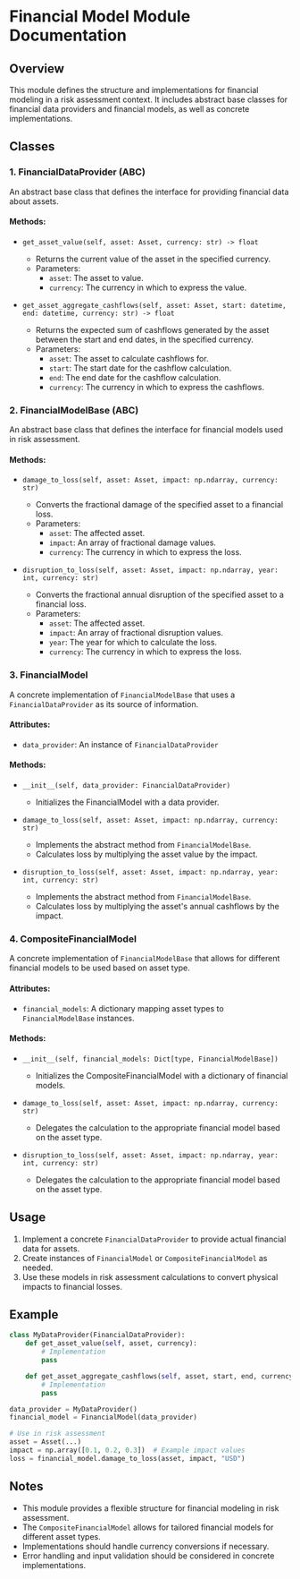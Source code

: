 # Financial Model Module Documentation

## Overview

This module defines the structure and implementations for financial modeling in a risk assessment context. It includes abstract base classes for financial data providers and financial models, as well as concrete implementations.

## Classes

### 1. FinancialDataProvider (ABC)

An abstract base class that defines the interface for providing financial data about assets.

#### Methods:

- `get_asset_value(self, asset: Asset, currency: str) -> float`
  - Returns the current value of the asset in the specified currency.
  - Parameters:
    - `asset`: The asset to value.
    - `currency`: The currency in which to express the value.

- `get_asset_aggregate_cashflows(self, asset: Asset, start: datetime, end: datetime, currency: str) -> float`
  - Returns the expected sum of cashflows generated by the asset between the start and end dates, in the specified currency.
  - Parameters:
    - `asset`: The asset to calculate cashflows for.
    - `start`: The start date for the cashflow calculation.
    - `end`: The end date for the cashflow calculation.
    - `currency`: The currency in which to express the cashflows.

### 2. FinancialModelBase (ABC)

An abstract base class that defines the interface for financial models used in risk assessment.

#### Methods:

- `damage_to_loss(self, asset: Asset, impact: np.ndarray, currency: str)`
  - Converts the fractional damage of the specified asset to a financial loss.
  - Parameters:
    - `asset`: The affected asset.
    - `impact`: An array of fractional damage values.
    - `currency`: The currency in which to express the loss.

- `disruption_to_loss(self, asset: Asset, impact: np.ndarray, year: int, currency: str)`
  - Converts the fractional annual disruption of the specified asset to a financial loss.
  - Parameters:
    - `asset`: The affected asset.
    - `impact`: An array of fractional disruption values.
    - `year`: The year for which to calculate the loss.
    - `currency`: The currency in which to express the loss.

### 3. FinancialModel

A concrete implementation of `FinancialModelBase` that uses a `FinancialDataProvider` as its source of information.

#### Attributes:

- `data_provider`: An instance of `FinancialDataProvider`

#### Methods:

- `__init__(self, data_provider: FinancialDataProvider)`
  - Initializes the FinancialModel with a data provider.

- `damage_to_loss(self, asset: Asset, impact: np.ndarray, currency: str)`
  - Implements the abstract method from `FinancialModelBase`.
  - Calculates loss by multiplying the asset value by the impact.

- `disruption_to_loss(self, asset: Asset, impact: np.ndarray, year: int, currency: str)`
  - Implements the abstract method from `FinancialModelBase`.
  - Calculates loss by multiplying the asset's annual cashflows by the impact.

### 4. CompositeFinancialModel

A concrete implementation of `FinancialModelBase` that allows for different financial models to be used based on asset type.

#### Attributes:

- `financial_models`: A dictionary mapping asset types to `FinancialModelBase` instances.

#### Methods:

- `__init__(self, financial_models: Dict[type, FinancialModelBase])`
  - Initializes the CompositeFinancialModel with a dictionary of financial models.

- `damage_to_loss(self, asset: Asset, impact: np.ndarray, currency: str)`
  - Delegates the calculation to the appropriate financial model based on the asset type.

- `disruption_to_loss(self, asset: Asset, impact: np.ndarray, year: int, currency: str)`
  - Delegates the calculation to the appropriate financial model based on the asset type.

## Usage

1. Implement a concrete `FinancialDataProvider` to provide actual financial data for assets.
2. Create instances of `FinancialModel` or `CompositeFinancialModel` as needed.
3. Use these models in risk assessment calculations to convert physical impacts to financial losses.

## Example

```python
class MyDataProvider(FinancialDataProvider):
    def get_asset_value(self, asset, currency):
        # Implementation
        pass

    def get_asset_aggregate_cashflows(self, asset, start, end, currency):
        # Implementation
        pass

data_provider = MyDataProvider()
financial_model = FinancialModel(data_provider)

# Use in risk assessment
asset = Asset(...)
impact = np.array([0.1, 0.2, 0.3])  # Example impact values
loss = financial_model.damage_to_loss(asset, impact, "USD")
```

## Notes

- This module provides a flexible structure for financial modeling in risk assessment.
- The `CompositeFinancialModel` allows for tailored financial models for different asset types.
- Implementations should handle currency conversions if necessary.
- Error handling and input validation should be considered in concrete implementations.

